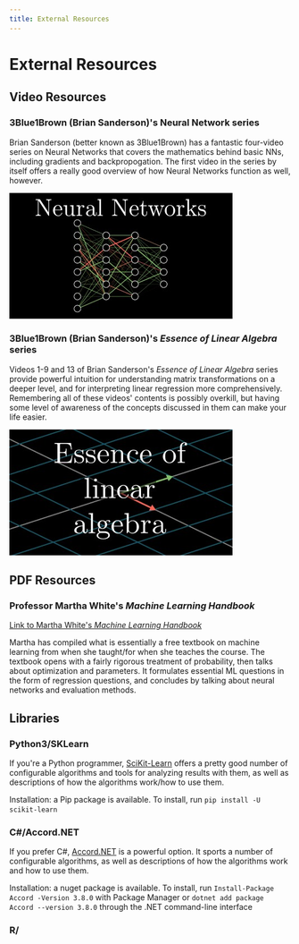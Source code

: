 ```yaml
---
title: External Resources
---
```


# External Resources
## Video Resources
### 3Blue1Brown (Brian Sanderson)'s Neural Network series
Brian Sanderson (better known as 3Blue1Brown) has a fantastic four-video series on Neural Networks that covers the mathematics behind basic NNs, including gradients and backpropogation.
The first video in the series by itself offers a really good overview of how Neural Networks function as well, however.

![Link to 3Blue1Brown's Neural Network series](neural_network_series_thumbnail_half.jpg)

### 3Blue1Brown (Brian Sanderson)'s _Essence of Linear Algebra_ series
Videos 1-9 and 13 of Brian Sanderson's _Essence of Linear Algebra_ series provide powerful intuition for understanding matrix transformations on a deeper level, and for interpreting linear regression more comprehensively.
Remembering all of these videos' contents is possibly overkill, but having some level of awareness of the concepts discussed in them can make your life easier.

![Link to 3Blue1Brown's Essence of Linear Algebra series](linear_algebra_series_thumbnail_half.jpg)

## PDF Resources
### Professor Martha White's _Machine Learning Handbook_
[Link to Martha White's _Machine Learning Handbook_](https://marthawhite.github.io/mlcourse/notes.pdf)

Martha has compiled what is essentially a free textbook on machine learning from when she taught/for when she teaches the course.
The textbook opens with a fairly rigorous treatment of probability, then talks about optimization and parameters. It formulates essential ML questions in the form of regression questions, and concludes by talking about neural networks and evaluation methods.

## Libraries
### Python3/SKLearn
If you're a Python programmer, [SciKit-Learn](https://scikit-learn.org/stable/index.html/) offers a pretty good number of configurable algorithms and tools for analyzing results with them, as well as descriptions of how the algorithms work/how to use them.

Installation: a Pip package is available. To install, run `pip install -U scikit-learn`
### C#/Accord.NET
If you prefer C#, [Accord.NET](http://accord-framework.net/) is a powerful option. It sports a number of configurable algorithms, as well as descriptions of how the algorithms work and how to use them.

Installation: a nuget package is available. To install, run `Install-Package Accord -Version 3.8.0` with Package Manager or `dotnet add package Accord --version 3.8.0` through the .NET command-line interface
### R/
